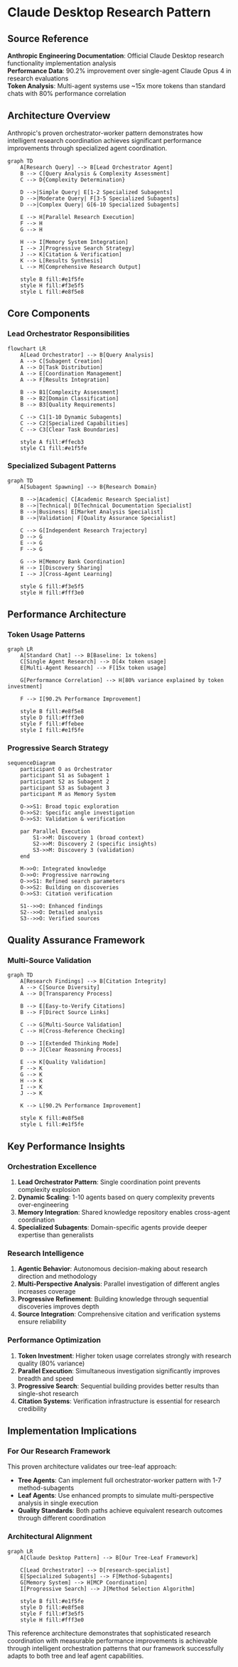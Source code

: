 # Claude Desktop Research Pattern

## Source Reference
**Anthropic Engineering Documentation**: Official Claude Desktop research functionality implementation analysis  
**Performance Data**: 90.2% improvement over single-agent Claude Opus 4 in research evaluations  
**Token Analysis**: Multi-agent systems use ~15x more tokens than standard chats with 80% performance correlation

## Architecture Overview

Anthropic's proven orchestrator-worker pattern demonstrates how intelligent research coordination achieves significant performance improvements through specialized agent coordination.

```mermaid
graph TD
    A[Research Query] --> B[Lead Orchestrator Agent]
    B --> C[Query Analysis & Complexity Assessment]
    C --> D{Complexity Determination}
    
    D -->|Simple Query| E[1-2 Specialized Subagents]
    D -->|Moderate Query| F[3-5 Specialized Subagents]  
    D -->|Complex Query| G[6-10 Specialized Subagents]
    
    E --> H[Parallel Research Execution]
    F --> H
    G --> H
    
    H --> I[Memory System Integration]
    I --> J[Progressive Search Strategy]
    J --> K[Citation & Verification]
    K --> L[Results Synthesis]
    L --> M[Comprehensive Research Output]
    
    style B fill:#e1f5fe
    style H fill:#f3e5f5
    style L fill:#e8f5e8
```

## Core Components

### Lead Orchestrator Responsibilities
```mermaid
flowchart LR
    A[Lead Orchestrator] --> B[Query Analysis]
    A --> C[Subagent Creation]
    A --> D[Task Distribution]
    A --> E[Coordination Management]
    A --> F[Results Integration]
    
    B --> B1[Complexity Assessment]
    B --> B2[Domain Classification]
    B --> B3[Quality Requirements]
    
    C --> C1[1-10 Dynamic Subagents]
    C --> C2[Specialized Capabilities]
    C --> C3[Clear Task Boundaries]
    
    style A fill:#ffecb3
    style C1 fill:#e1f5fe
```

### Specialized Subagent Patterns
```mermaid
graph TD
    A[Subagent Spawning] --> B{Research Domain}
    
    B -->|Academic| C[Academic Research Specialist]
    B -->|Technical| D[Technical Documentation Specialist] 
    B -->|Business| E[Market Analysis Specialist]
    B -->|Validation| F[Quality Assurance Specialist]
    
    C --> G[Independent Research Trajectory]
    D --> G
    E --> G
    F --> G
    
    G --> H[Memory Bank Coordination]
    H --> I[Discovery Sharing]
    I --> J[Cross-Agent Learning]
    
    style G fill:#f3e5f5
    style H fill:#fff3e0
```

## Performance Architecture

### Token Usage Patterns
```mermaid
graph LR
    A[Standard Chat] --> B[Baseline: 1x tokens]
    C[Single Agent Research] --> D[4x token usage]
    E[Multi-Agent Research] --> F[15x token usage]
    
    G[Performance Correlation] --> H[80% variance explained by token investment]
    
    F --> I[90.2% Performance Improvement]
    
    style B fill:#e8f5e8
    style D fill:#fff3e0  
    style F fill:#ffebee
    style I fill:#e1f5fe
```

### Progressive Search Strategy
```mermaid
sequenceDiagram
    participant O as Orchestrator
    participant S1 as Subagent 1
    participant S2 as Subagent 2
    participant S3 as Subagent 3
    participant M as Memory System
    
    O->>S1: Broad topic exploration
    O->>S2: Specific angle investigation
    O->>S3: Validation & verification
    
    par Parallel Execution
        S1->>M: Discovery 1 (broad context)
        S2->>M: Discovery 2 (specific insights)
        S3->>M: Discovery 3 (validation)
    end
    
    M->>O: Integrated knowledge
    O->>O: Progressive narrowing
    O->>S1: Refined search parameters
    O->>S2: Building on discoveries
    O->>S3: Citation verification
    
    S1-->>O: Enhanced findings
    S2-->>O: Detailed analysis
    S3-->>O: Verified sources
```

## Quality Assurance Framework

### Multi-Source Validation
```mermaid
graph TD
    A[Research Findings] --> B[Citation Integrity]
    A --> C[Source Diversity]
    A --> D[Transparency Process]
    
    B --> E[Easy-to-Verify Citations]
    B --> F[Direct Source Links]
    
    C --> G[Multi-Source Validation]
    C --> H[Cross-Reference Checking]
    
    D --> I[Extended Thinking Mode]
    D --> J[Clear Reasoning Process]
    
    E --> K[Quality Validation]
    F --> K
    G --> K  
    H --> K
    I --> K
    J --> K
    
    K --> L[90.2% Performance Improvement]
    
    style K fill:#e8f5e8
    style L fill:#e1f5fe
```

## Key Performance Insights

### Orchestration Excellence
1. **Lead Orchestrator Pattern**: Single coordination point prevents complexity explosion
2. **Dynamic Scaling**: 1-10 agents based on query complexity prevents over-engineering  
3. **Memory Integration**: Shared knowledge repository enables cross-agent coordination
4. **Specialized Subagents**: Domain-specific agents provide deeper expertise than generalists

### Research Intelligence
1. **Agentic Behavior**: Autonomous decision-making about research direction and methodology
2. **Multi-Perspective Analysis**: Parallel investigation of different angles increases coverage
3. **Progressive Refinement**: Building knowledge through sequential discoveries improves depth
4. **Source Integration**: Comprehensive citation and verification systems ensure reliability

### Performance Optimization  
1. **Token Investment**: Higher token usage correlates strongly with research quality (80% variance)
2. **Parallel Execution**: Simultaneous investigation significantly improves breadth and speed
3. **Progressive Search**: Sequential building provides better results than single-shot research
4. **Citation Systems**: Verification infrastructure is essential for research credibility

## Implementation Implications

### For Our Research Framework
This proven architecture validates our tree-leaf approach:
- **Tree Agents**: Can implement full orchestrator-worker pattern with 1-7 method-subagents
- **Leaf Agents**: Use enhanced prompts to simulate multi-perspective analysis in single execution
- **Quality Standards**: Both paths achieve equivalent research outcomes through different coordination

### Architectural Alignment
```mermaid
graph LR
    A[Claude Desktop Pattern] --> B[Our Tree-Leaf Framework]
    
    C[Lead Orchestrator] --> D[research-specialist]
    E[Specialized Subagents] --> F[Method-Subagents]
    G[Memory System] --> H[MCP Coordination]
    I[Progressive Search] --> J[Method Selection Algorithm]
    
    style B fill:#e1f5fe
    style D fill:#e8f5e8
    style F fill:#f3e5f5
    style H fill:#fff3e0
```

This reference architecture demonstrates that sophisticated research coordination with measurable performance improvements is achievable through intelligent orchestration patterns that our framework successfully adapts to both tree and leaf agent capabilities.
